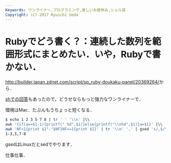 ```yaml
---
Keywords: ワンライナー,プログラミング,楽しいお昼休み,シェル芸
Copyright: (C) 2017 Ryuichi Ueda
---
```


# Rubyでどう書く？：連続した数列を範囲形式にまとめたい．いや，Rubyで書かない．
<a href="http://builder.japan.zdnet.com/script/sp_ruby-doukaku-panel/20369264/" target="_blank">http://builder.japan.zdnet.com/script/sp_ruby-doukaku-panel/20369264/</a>から．

<a href="http://d.hatena.ne.jp/zariganitosh/20131127/succession_hyphen_number" target="_blank">shでの回答</a>もあったので，どうせならもっと強力なワンライナーで．

環境はMac．たぶんもうちょっと短くなる．

```bash
$ echo 1 2 3 5 7 8 | tr ' ' '\\n' |\\
awk '{if(a==$1-1){printf(" %d",$1)}else{printf("\\n%d",$1)}a=$1}' |\\
awk 'NF>1{print $1"-"$NF}NF<=1{print $1}' | tr '\\n' ',' | gsed 's/,$/\\n/g'
1-3,5,7-8
```

gsedはLinuxだとsedでやります．

仕事仕事．
